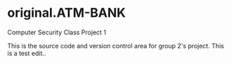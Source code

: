 original.ATM-BANK
========

Computer Security Class Project 1

This is the source code and version control area for group 2's project. 
This is a test edit..
